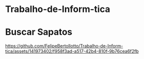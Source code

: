 # Trabalho-de-Inform-tica
# Buscar Sapatos
https://github.com/FelipeBertollotto/Trabalho-de-Inform-tica/assets/141973402/f958f3ad-a517-42b4-810f-9b76cea6f2fb

